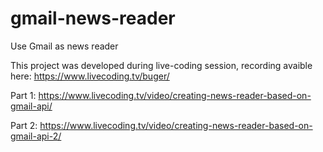 # gmail-news-reader
Use Gmail as news reader

This project was developed during live-coding session, recording avaible here: https://www.livecoding.tv/buger/

Part 1:
https://www.livecoding.tv/video/creating-news-reader-based-on-gmail-api/

Part 2:
https://www.livecoding.tv/video/creating-news-reader-based-on-gmail-api-2/

